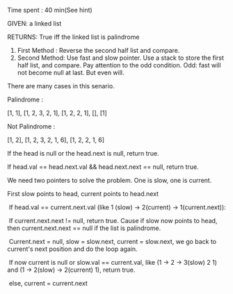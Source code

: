 Time spent : 40 min(See hint)

GIVEN: a linked list

RETURNS: True iff the linked list is palindrome



1. First Method : Reverse the second half list and compare.
2. Second Method: Use fast and slow pointer. Use a stack to store the first half list, and compare. Pay attention to the odd condition. Odd: fast will not become null at last. But even will.



There are many cases in this senario.

Palindrome : 

[1, 1], [1, 2, 3, 2, 1], [1, 2, 2, 1], [], [1]

Not Palindrome :

[1, 2], [1, 2, 3, 2, 1, 6], [1, 2, 2, 1, 6]

If the head is null or the head.next is null, return true.

If head.val == head.next.val && head.next.next == null, return true.

We need two pointers to solve the problem. One is slow, one is current.

First slow points to head, current points to head.next

​	If head.val == current.next.val    (like 1 (slow) -> 2(current) -> 1(current.next)):

​		If current.next.next != null, return true. Cause if slow now points to head, then current.next.next == null if the list is palindrome.

​		Current.next = null, slow = slow.next, current = slow.next, we go back to current's next position and do the loop again.

​		If now current is null or slow.val == current.val, like (1 -> 2 -> 3(slow) 2 1) and (1 -> 2(slow) -> 2(current) 1), return true.

​	else, current = current.next